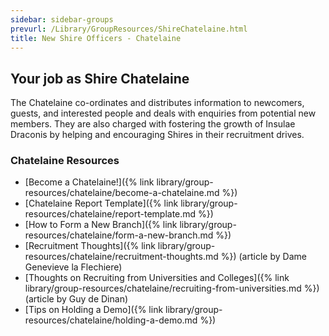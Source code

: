 ```yaml
---
sidebar: sidebar-groups
prevurl: /Library/GroupResources/ShireChatelaine.html
title: New Shire Officers - Chatelaine
---
```


## Your job as Shire Chatelaine

The Chatelaine co-ordinates and distributes information to newcomers, guests, and interested people and deals with enquiries from potential new members. They are also charged with fostering the growth of Insulae Draconis by helping and encouraging Shires in their recruitment drives.

### Chatelaine Resources

- [Become a Chatelaine!]({% link library/group-resources/chatelaine/become-a-chatelaine.md %})
- [Chatelaine Report Template]({% link library/group-resources/chatelaine/report-template.md %})
- [How to Form a New Branch]({% link library/group-resources/chatelaine/form-a-new-branch.md %})
- [Recruitment Thoughts]({% link library/group-resources/chatelaine/recruitment-thoughts.md %}) (article by Dame Genevieve la Flechiere)
- [Thoughts on Recruiting from Universities and Colleges]({% link library/group-resources/chatelaine/recruiting-from-universities.md %}) (article by Guy de Dinan)
- [Tips on Holding a Demo]({% link library/group-resources/chatelaine/holding-a-demo.md %})
